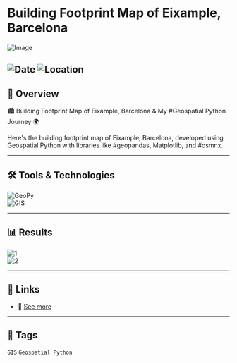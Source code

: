 # Building Footprint Map of Eixample, Barcelona 

![Image](https://framerusercontent.com/images/RjUpkQD8I1p0yZ26cwvesm2Vp88.png?scale-down-to=2048&width=5000&height=5000)  

![Date](https://img.shields.io/badge/31/12/2024-01/01/2025-blue) 
![Location](https://img.shields.io/badge/Location-Rajshahi-green) 
---

## 📝 Overview
🏙️ Building Footprint Map of Eixample, Barcelona & My #Geospatial Python Journey 🌍

Here's the building footprint map of Eixample, Barcelona, developed using Geospatial Python with libraries like #geopandas, Matplotlib, and #osmnx.  

---

## 🛠️ Tools & Technologies
![GeoPy](https://img.shields.io/badge/Geospatial%Python-red)  
![GIS](https://img.shields.io/badge/GIS-ArcGIS-green) 

---

## 📊 Results

![1](https://framerusercontent.com/images/OLe7C6B0oP27TJK2aMWoEVIOucs.png?scale-down-to=1024&width=5000&height=5000)  
![2](https://framerusercontent.com/images/ESi7fZd6DE7eKi0nQByeGiXRs6s.png?scale-down-to=1024&width=5000&height=5000)  

---

## 📎 Links
- 🔗 [See more](https://www.linkedin.com/posts/imtiajiqbalmahfuj_building-footprint-map-my-geospatial-python-activity-7279911339962064896-beB3?utm_source=share&utm_medium=member_desktop)  

---

## 🔖 Tags
`GIS` `Geospatial Python`
